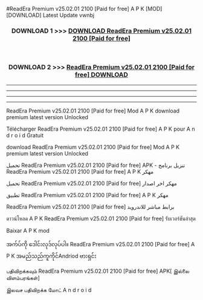 #ReadEra Premium v25.02.01 2100  [Paid for free] A P K [MOD] [DOWNLOAD] Latest Update vwnbj



<div align="center">

<h3>DOWNLOAD 1 >>> <a href="https://teeasianyam.web.app?sq=ReadEra Premium v25.02.01 2100  [Paid for free]">DOWNLOAD ReadEra Premium v25.02.01 2100  [Paid for free] </a></h3><br>

<h3>DOWNLOAD 2 >>> <a href="https://teeasianyam.web.app?sq=ReadEra Premium v25.02.01 2100  [Paid for free] ">ReadEra Premium v25.02.01 2100  [Paid for free]  DOWNLOAD </a></h3>

</div>


----------------------------------------------------------

----------------------------------------------------------

----------------------------------------------------------

----------------------------------------------------------


ReadEra Premium v25.02.01 2100  [Paid for free]  Mod A P K download premium latest version Unlocked

Télécharger ReadEra Premium v25.02.01 2100  [Paid for free]  A P K pour A n d r o i d Gratuit

download ReadEra Premium v25.02.01 2100  [Paid for free]  Mod A P K premium latest version Unlocked

تحميل ReadEra Premium v25.02.01 2100  [Paid for free]  APK - تنزيل برنامج ReadEra Premium v25.02.01 2100  [Paid for free]  A P K مهكر

تحميل ReadEra Premium v25.02.01 2100  [Paid for free]  مهكر اخر اصدار

تطبيق ReadEra Premium v25.02.01 2100  [Paid for free]  A P K مهكر

ReadEra Premium v25.02.01 2100  [Paid for free]  برابط مباشر للاندرويد

ดาวน์โหลด A P K ReadEra Premium v25.02.01 2100  [Paid for free]  รับเวอร์ชันล่าสุด

Baixar A P K mod

အက်ပ်ကို ဒေါင်းလုဒ်လုပ်ပါ။ ReadEra Premium v25.02.01 2100  [Paid for free]  A P K အမည်သည်ကူကိုင်Andriod ဗားရှင်း

பதிவிறக்கவும் ReadEra Premium v25.02.01 2100  [Paid for free]  APK[ இல்லை விளம்பரங்கள்] 
 
இலவச பதிவிறக்க மோட் A n d r o i d



